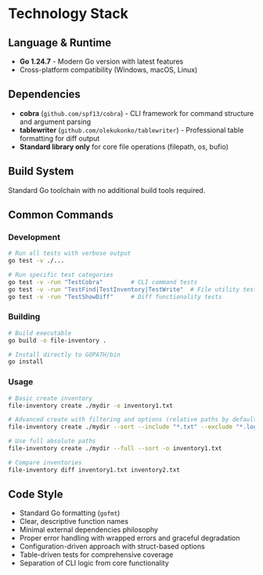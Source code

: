 # Technology Stack

## Language & Runtime
- **Go 1.24.7** - Modern Go version with latest features
- Cross-platform compatibility (Windows, macOS, Linux)

## Dependencies
- **cobra** (`github.com/spf13/cobra`) - CLI framework for command structure and argument parsing
- **tablewriter** (`github.com/olekukonko/tablewriter`) - Professional table formatting for diff output
- **Standard library only** for core file operations (filepath, os, bufio)

## Build System
Standard Go toolchain with no additional build tools required.

## Common Commands

### Development
```bash
# Run all tests with verbose output
go test -v ./...

# Run specific test categories
go test -v -run "TestCobra"        # CLI command tests
go test -v -run "TestFind|TestInventory|TestWrite"  # File utility tests
go test -v -run "TestShowDiff"     # Diff functionality tests
```

### Building
```bash
# Build executable
go build -o file-inventory .

# Install directly to GOPATH/bin
go install
```

### Usage
```bash
# Basic create inventory
file-inventory create ./mydir -o inventory1.txt

# Advanced create with filtering and options (relative paths by default)
file-inventory create ./mydir --sort --include "*.txt" --exclude "*.log" -o inventory1.txt

# Use full absolute paths
file-inventory create ./mydir --full --sort -o inventory1.txt

# Compare inventories
file-inventory diff inventory1.txt inventory2.txt
```

## Code Style
- Standard Go formatting (`gofmt`)
- Clear, descriptive function names
- Minimal external dependencies philosophy
- Proper error handling with wrapped errors and graceful degradation
- Configuration-driven approach with struct-based options
- Table-driven tests for comprehensive coverage
- Separation of CLI logic from core functionality